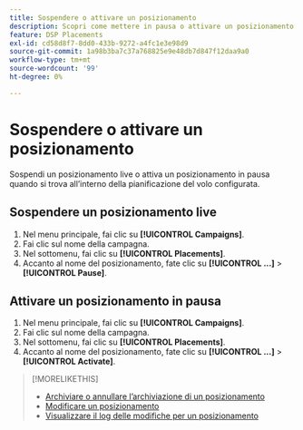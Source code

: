 ```yaml
---
title: Sospendere o attivare un posizionamento
description: Scopri come mettere in pausa o attivare un posizionamento.
feature: DSP Placements
exl-id: cd58d8f7-8dd0-433b-9272-a4fc1e3e98d9
source-git-commit: 1a98b3ba7c37a768825e9e48db7d847f12daa9a0
workflow-type: tm+mt
source-wordcount: '99'
ht-degree: 0%

---
```


# Sospendere o attivare un posizionamento

Sospendi un posizionamento live o attiva un posizionamento in pausa quando si trova all’interno della pianificazione del volo configurata.

## Sospendere un posizionamento live

1. Nel menu principale, fai clic su **[!UICONTROL Campaigns]**.
1. Fai clic sul nome della campagna.
1. Nel sottomenu, fai clic su **[!UICONTROL Placements]**.
1. Accanto al nome del posizionamento, fate clic su  **[!UICONTROL ...]** > **[!UICONTROL Pause]**.

## Attivare un posizionamento in pausa

1. Nel menu principale, fai clic su **[!UICONTROL Campaigns]**.
1. Fai clic sul nome della campagna.
1. Nel sottomenu, fai clic su **[!UICONTROL Placements]**.
1. Accanto al nome del posizionamento, fate clic su  **[!UICONTROL ...]** > **[!UICONTROL Activate]**.

>[!MORELIKETHIS]
>
>* [Archiviare o annullare l’archiviazione di un posizionamento](placement-archive-unarchive.md)
>* [Modificare un posizionamento](placement-edit.md)
>* [Visualizzare il log delle modifiche per un posizionamento](placement-change-log.md)

